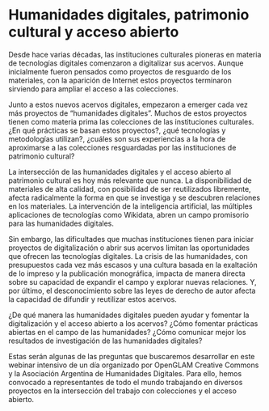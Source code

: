 # Humanidades digitales, patrimonio cultural y acceso abierto

Desde hace varias décadas, las instituciones culturales pioneras en materia de tecnologías digitales comenzaron a digitalizar sus acervos. Aunque inicialmente fueron pensados como proyectos de resguardo de los materiales, con la aparición de Internet estos proyectos terminaron sirviendo para ampliar el acceso a las colecciones. 

Junto a estos nuevos acervos digitales, empezaron a emerger cada vez más proyectos de “humanidades digitales”. Muchos de estos proyectos tienen como materia prima las colecciones de las instituciones culturales. ¿En qué prácticas se basan estos proyectos?, ¿qué tecnologías y metodologías utilizan?, ¿cuáles son sus experiencias a la hora de aproximarse a las colecciones resguardadas por las instituciones de patrimonio cultural? 

La intersección de las humanidades digitales y el acceso abierto al patrimonio cultural es hoy más relevante que nunca. La disponibilidad de materiales de alta calidad, con posibilidad de ser reutilizados libremente, afecta radicalmente la forma en que se investiga y se descubren relaciones en los materiales. La intervención de la inteligencia artificial, las múltiples aplicaciones de tecnologías como Wikidata, abren un campo promisorio para las humanidades digitales. 

Sin embargo, las dificultades que muchas instituciones tienen para iniciar proyectos de digitalización o abrir sus acervos limitan las oportunidades que ofrecen las tecnologías digitales. La crisis de las humanidades, con presupuestos cada vez más escasos y una cultura basada en la exaltación de lo impreso y la publicación monográfica, impacta de manera directa sobre su capacidad de expandir el campo y explorar nuevas relaciones. Y, por último, el desconocimiento sobre las leyes de derecho de autor afecta la capacidad de difundir y reutilizar estos acervos. 

¿De qué manera las humanidades digitales pueden ayudar y fomentar la digitalización y el acceso abierto a los acervos? ¿Cómo fomentar prácticas abiertas en el campo de las humanidades? ¿Cómo comunicar mejor los resultados de investigación de las humanidades digitales? 

Estas serán algunas de las preguntas que buscaremos desarrollar en este webinar intensivo de un día organizado por OpenGLAM Creative Commons y la Asociación Argentina de Humanidades Digitales. Para ello, hemos convocado a representantes de todo el mundo trabajando en diversos proyectos en la intersección del trabajo con colecciones y el acceso abierto. 
